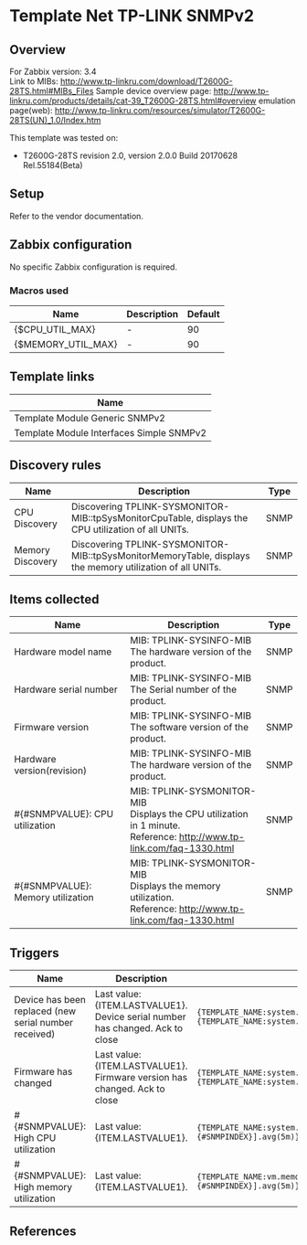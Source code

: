 
# Template Net TP-LINK SNMPv2

## Overview

For Zabbix version: 3.4  
Link to MIBs: http://www.tp-linkru.com/download/T2600G-28TS.html#MIBs_Files
Sample device overview page: http://www.tp-linkru.com/products/details/cat-39_T2600G-28TS.html#overview
emulation page(web): http://www.tp-linkru.com/resources/simulator/T2600G-28TS(UN)_1.0/Index.htm

This template was tested on:

- T2600G-28TS revision 2.0, version 2.0.0 Build 20170628 Rel.55184(Beta)

## Setup

Refer to the vendor documentation.

## Zabbix configuration

No specific Zabbix configuration is required.

### Macros used

|Name|Description|Default|
|----|-----------|-------|
|{$CPU_UTIL_MAX}|-|90|
|{$MEMORY_UTIL_MAX}|-|90|

## Template links

|Name|
|----|
|Template Module Generic SNMPv2|
|Template Module Interfaces Simple SNMPv2|

## Discovery rules

|Name|Description|Type|
|----|-----------|----|
|CPU Discovery|Discovering TPLINK-SYSMONITOR-MIB::tpSysMonitorCpuTable, displays the CPU utilization of all UNITs.|SNMP|
|Memory Discovery|Discovering TPLINK-SYSMONITOR-MIB::tpSysMonitorMemoryTable, displays the memory utilization of all UNITs.|SNMP|

## Items collected

|Name|Description|Type|
|----|-----------|----|
|Hardware model name|MIB: TPLINK-SYSINFO-MIB</br>The hardware version of the product.|SNMP|
|Hardware serial number|MIB: TPLINK-SYSINFO-MIB</br>The Serial number of the product.|SNMP|
|Firmware version|MIB: TPLINK-SYSINFO-MIB</br>The software version of the product.|SNMP|
|Hardware version(revision)|MIB: TPLINK-SYSINFO-MIB</br>The hardware version of the product.|SNMP|
|#{#SNMPVALUE}: CPU utilization|MIB: TPLINK-SYSMONITOR-MIB</br>Displays the CPU utilization in 1 minute.</br>Reference: http://www.tp-link.com/faq-1330.html|SNMP|
|#{#SNMPVALUE}: Memory utilization|MIB: TPLINK-SYSMONITOR-MIB</br>Displays the memory utilization.</br>Reference: http://www.tp-link.com/faq-1330.html|SNMP|


## Triggers

|Name|Description|Expression|Severity|
|----|-----------|----|----|
|Device has been replaced (new serial number received)|Last value: {ITEM.LASTVALUE1}.</br>Device serial number has changed. Ack to close|`{TEMPLATE_NAME:system.hw.serialnumber.diff()}=1 and {TEMPLATE_NAME:system.hw.serialnumber.strlen()}>0`|INFO|
|Firmware has changed|Last value: {ITEM.LASTVALUE1}.</br>Firmware version has changed. Ack to close|`{TEMPLATE_NAME:system.hw.firmware.diff()}=1 and {TEMPLATE_NAME:system.hw.firmware.strlen()}>0`|INFO|
|#{#SNMPVALUE}: High CPU utilization|Last value: {ITEM.LASTVALUE1}.|`{TEMPLATE_NAME:system.cpu.util[tpSysMonitorCpu1Minute.{#SNMPINDEX}].avg(5m)}>{$CPU_UTIL_MAX}`|AVERAGE|
|#{#SNMPVALUE}: High memory utilization|Last value: {ITEM.LASTVALUE1}.|`{TEMPLATE_NAME:vm.memory.pused[tpSysMonitorMemoryUtilization.{#SNMPINDEX}].avg(5m)}>{$MEMORY_UTIL_MAX}`|AVERAGE|

## References

